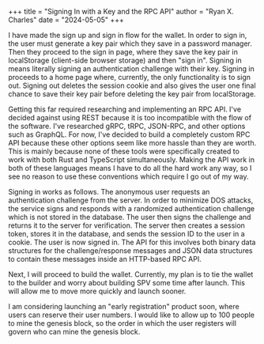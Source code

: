 +++
title = "Signing In with a Key and the RPC API"
author = "Ryan X. Charles"
date = "2024-05-05"
+++

I have made the sign up and sign in flow for the wallet. In order to sign in,
the user must generate a key pair which they save in a password manager. Then
they proceed to the sign in page, where they save the key pair in localStorage
(client-side browser storage) and then "sign in". Signing in means literally
signing an authentication challenge with their key. Signing in proceeds to a
home page where, currently, the only functionality is to sign out. Signing out
deletes the session cookie and also gives the user one final chance to save
their key pair before deleting the key pair from localStorage.

Getting this far required researching and implementing an RPC API. I've decided
against using REST because it is too incompatible with the flow of the software.
I've researched gRPC, tRPC, JSON-RPC, and other options such as GraphQL. For
now, I've decided to build a completely custom RPC API because these other
options seem like more hassle than they are worth. This is mainly because none
of these tools were specifically created to work with both Rust and TypeScript
simultaneously. Making the API work in both of these languages means I have to
do all the hard work any way, so I see no reason to use these conventions which
require I go out of my way.

Signing in works as follows. The anonymous user requests an authentication
challenge from the server. In order to minimize DOS attacks, the service signs
and responds with a randomized authentication challenge which is not stored in
the database. The user then signs the challenge and returns it to the server for
verification. The server then creates a session token, stores it in the
database, and sends the session ID to the user in a cookie. The user is now
signed in. The API for this involves both binary data structures for the
challenge/response messages and JSON data structures to contain these messages
inside an HTTP-based RPC API.

Next, I will proceed to build the wallet. Currently, my plan is to tie the
wallet to the builder and worry about building SPV some time after launch. This
will allow me to move more quickly and launch sooner.

I am considering launching an "early registration" product soon, where users can
reserve their user numbers. I would like to allow up to 100 people to mine the
genesis block, so the order in which the user registers will govern who can mine
the genesis block.
